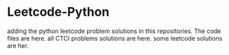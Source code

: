 # Leetcode-Python
adding the python leetcode problem solutions in this repositories. 
The code files are here.
all CTCI problems solutions are here.
some leetcode solutions are her.
































































































































































































































































































































































































































































































































































































































































